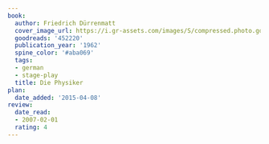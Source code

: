 ```yaml
---
book:
  author: Friedrich Dürrenmatt
  cover_image_url: https://i.gr-assets.com/images/S/compressed.photo.goodreads.com/books/1414321871l/452220._SX98_.jpg
  goodreads: '452220'
  publication_year: '1962'
  spine_color: '#aba069'
  tags:
  - german
  - stage-play
  title: Die Physiker
plan:
  date_added: '2015-04-08'
review:
  date_read:
  - 2007-02-01
  rating: 4
---
```

